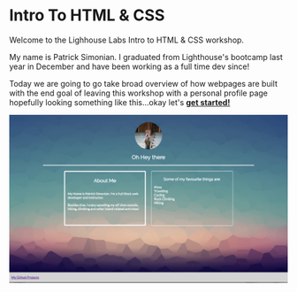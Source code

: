 # Intro To HTML & CSS

Welcome to the Lighhouse Labs Intro to HTML & CSS workshop. 

My name is Patrick Simonian. I graduated from Lighthouse's bootcamp last year in 
December and have been working as a full time dev since!

Today we are going to go take broad overview of how webpages are built with the end goal of leaving this workshop
with a personal profile page hopefully looking something like this...okay let's <strong><a href="lets_get_started.md">get started!</a></strong>

![result](/assets/imgs/result.png)


